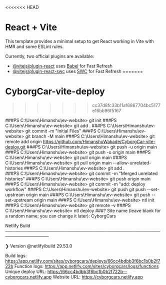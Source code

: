 <<<<<<< HEAD
# React + Vite

This template provides a minimal setup to get React working in Vite with HMR and some ESLint rules.

Currently, two official plugins are available:

- [@vitejs/plugin-react](https://github.com/vitejs/vite-plugin-react/blob/main/packages/plugin-react/README.md) uses [Babel](https://babeljs.io/) for Fast Refresh
- [@vitejs/plugin-react-swc](https://github.com/vitejs/vite-plugin-react-swc) uses [SWC](https://swc.rs/) for Fast Refresh
=======
# CyborgCar-vite-deploy
>>>>>>> cc37d8fc33b11af6867704bc5177e16bb96f5167


###PS C:\Users\Himanshu\ev-website> git init
###PS C:\Users\Himanshu\ev-website> git add .
###PS C:\Users\Himanshu\ev-website> git commit -m "Initial Files"
###PS C:\Users\Himanshu\ev-website> git branch -M main
###PS C:\Users\Himanshu\ev-website> git remote add origin https://github.com/HimanshuWakade/CyborgCar-vite-deploy.git
###PS C:\Users\Himanshu\ev-website> git push -u origin main
###PS C:\Users\Himanshu\ev-website> git push -u origin main
###PS C:\Users\Himanshu\ev-website> git pull origin main
###PS C:\Users\Himanshu\ev-website> git pull origin main --allow-unrelated-histories
###PS C:\Users\Himanshu\ev-website> git add .          
###PS C:\Users\Himanshu\ev-website> git commit -m "Merged unrelated histories"
###PS C:\Users\Himanshu\ev-website> git push origin main
###PS C:\Users\Himanshu\ev-website> git commit -m "add: deploy workflow"
###PS C:\Users\Himanshu\ev-website> git push
    git push --set-upstream origin main
###PS C:\Users\Himanshu\ev-website>  git push --set-upstream origin main
###PS C:\Users\Himanshu\ev-website> ntl init
###PS C:\Users\Himanshu\ev-website> git remote -v
###PS C:\Users\Himanshu\ev-website> ntl deploy
###? Site name (leave blank for a random name; you can change it later): CyborgCars


Netlify Build
────────────────────────────────────────────────────────────────

❯ Version
  @netlify/build 29.53.0


Build logs:        https://app.netlify.com/sites/cyborgcars/deploys/66cc4bdbb3f6bc1b0b2f722b
Function logs:     https://app.netlify.com/sites/cyborgcars/logs/functions
Unique deploy URL: https://66cc4bdbb3f6bc1b0b2f722b--cyborgcars.netlify.app
Website URL:       https://cyborgcars.netlify.app
